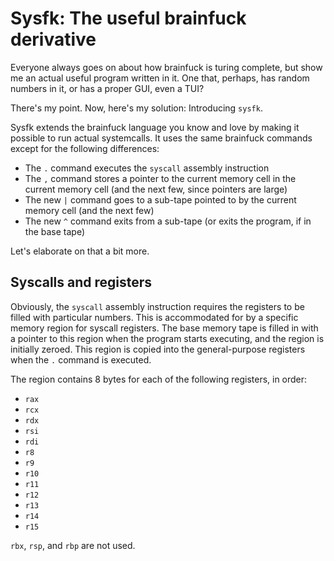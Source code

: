 # Sysfk: The useful brainfuck derivative

Everyone always goes on about how brainfuck is turing complete, but show me an actual useful program written in it.
One that, perhaps, has random numbers in it, or has a proper GUI, even a TUI?

There's my point. Now, here's my solution: Introducing `sysfk`.

Sysfk extends the brainfuck language you know and love by making it possible to run actual systemcalls. It uses the same
brainfuck commands except for the following differences:
- The `.` command executes the `syscall` assembly instruction
- The `,` command stores a pointer to the current memory cell in the current memory cell (and the next few, since pointers are large)
- The new `|` command goes to a sub-tape pointed to by the current memory cell (and the next few)
- The new `^` command exits from a sub-tape (or exits the program, if in the base tape)

Let's elaborate on that a bit more.

## Syscalls and registers

Obviously, the `syscall` assembly instruction requires the registers to be filled with particular numbers. This is accommodated
for by a specific memory region for syscall registers. The base memory tape is filled in with a pointer to this region when
the program starts executing, and the region is initially zeroed. This region is copied into the general-purpose registers
when the `.` command is executed.

The region contains 8 bytes for each of the following registers, in order:
- `rax`
- `rcx`
- `rdx`
- `rsi`
- `rdi`
- `r8`
- `r9`
- `r10`
- `r11`
- `r12`
- `r13`
- `r14`
- `r15`

`rbx`, `rsp`, and `rbp` are not used.
